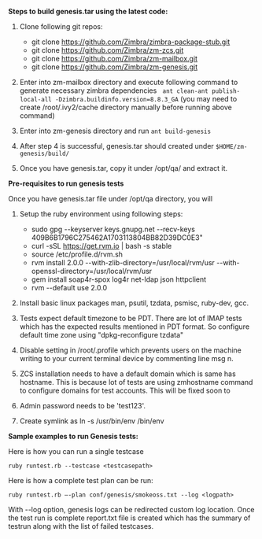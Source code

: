 __Steps to build genesis.tar using the latest code:__

1. Clone following git repos:
   * git clone https://github.com/Zimbra/zimbra-package-stub.git
   * git clone https://github.com/Zimbra/zm-zcs.git
   * git clone https://github.com/Zimbra/zm-mailbox.git
   * git clone https://github.com/Zimbra/zm-genesis.git

2. Enter into zm-mailbox directory and execute following command to generate necessary zimbra dependencies
   ```ant clean-ant publish-local-all -Dzimbra.buildinfo.version=8.8.3_GA```
   (you may need to create /root/.ivy2/cache directory manually before running above command)

3. Enter into zm-genesis directory and run ```ant build-genesis```

4. After step 4 is successful, genesis.tar should created under ```$HOME/zm-genesis/build/```

5. Once you have genesis.tar, copy it under /opt/qa/ and extract it.

__Pre-requisites to run genesis tests__

Once you have genesis.tar file under /opt/qa directory, you will 

1. Setup the ruby environment using following steps:
   * sudo gpg --keyserver keys.gnupg.net --recv-keys 409B6B1796C275462A1703113804BB82D39DC0E3"
   * curl -sSL https://get.rvm.io | bash -s stable
   * source /etc/profile.d/rvm.sh
   * rvm install 2.0.0 --with-zlib-directory=/usr/local/rvm/usr --with-openssl-directory=/usr/local/rvm/usr
   * gem install soap4r-spox log4r net-ldap json httpclient
   * rvm --default use 2.0.0

2. Install basic linux packages man, psutil, tzdata, psmisc, ruby-dev, gcc. 
3. Tests expect default timezone to be PDT. There are lot of IMAP tests which has the expected results mentioned in PDT format. So configure default time zone using "dpkg-reconfigure tzdata"
4. Disable setting in /root/.profile which prevents users on the machine writing to your current terminal device by commenting line msg n.
5. ZCS installation needs to have a default domain which is same has hostname. This is because lot of tests are using zmhostname command to configure domains for test accounts. This will be fixed soon to 
6. Admin password needs to be 'test123'.
7. Create symlink as ln -s /usr/bin/env /bin/env 


__Sample examples to run Genesis tests:__

Here is how you can run a single testcase

`ruby runtest.rb --testcase <testcasepath>`

Here is how a complete test plan can be run:

`ruby runtest.rb —-plan conf/genesis/smokeoss.txt --log <logpath>`

With --log option, genesis logs can be redirected custom log location. Once the test run is complete report.txt file is created which has the summary of testrun along with the list of failed testcases.

